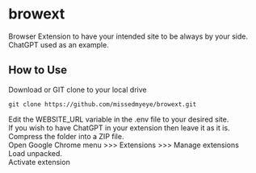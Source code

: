 # browext
Browser Extension to have your intended site to be always by your side. ChatGPT used as an example.
## How to Use
Download or GIT clone to your local drive
```
git clone https://github.com/missedmyeye/browext.git
```
Edit the WEBSITE_URL variable in the .env file to your desired site.<br>
If you wish to have ChatGPT in your extension then leave it as it is.<br>
Compress the folder into a ZIP file.<br>
Open Google Chrome menu >>> Extensions >>> Manage extensions<br>
Load unpacked.<br>
Activate extension
